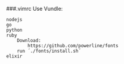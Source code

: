 ###.vimrc
Use Vundle:

    nodejs
    go
    python
    ruby
        Download:
            https://github.com/powerline/fonts
        run ´./fonts/install.sh´
    elixir
